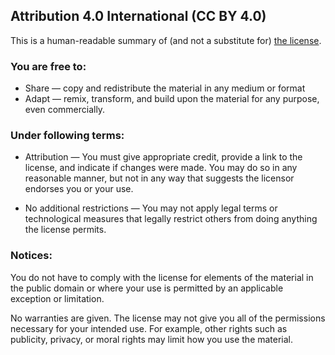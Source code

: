 ## Attribution 4.0 International (CC BY 4.0)

This is a human-readable summary of (and not a substitute for) [the license](https://creativecommons.org/licenses/by/4.0/legalcode).

### You are free to:

* Share — copy and redistribute the material in any medium or format
* Adapt — remix, transform, and build upon the material for any purpose, even commercially. 

### Under following terms:

* Attribution — You must give appropriate credit, provide a link to the license, and indicate if changes were made. You may do so in any reasonable manner, but not in any way that suggests the licensor endorses you or your use.

* No additional restrictions — You may not apply legal terms or technological measures that legally restrict others from doing anything the license permits.

### Notices:

You do not have to comply with the license for elements of the material in the public domain or where your use is permitted by an applicable exception or limitation.

No warranties are given. The license may not give you all of the permissions necessary for your intended use. For example, other rights such as publicity, privacy, or moral rights may limit how you use the material.
